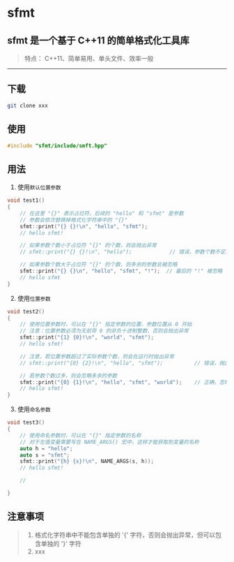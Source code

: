 # sfmt 

## sfmt 是一个基于 C++11 的简单格式化工具库

> 特点：
> C++11、简单易用、单头文件、效率一般

-----------------------


## 下载

```bash
git clone xxx
```


## 使用

```cpp
#include "sfmt/include/smft.hpp"
```


## 用法

1. 使用`默认位置参数`
```cpp
void test1()
{
    // 在这里 "{}" 表示占位符，后续的 "hello" 和 "sfmt" 是参数
    // 参数会依次替换掉格式化字符串中的 "{}"
    sfmt::print("{} {}!\n", "hello", "sfmt");
    // hello sfmt!

    // 如果参数个数小于占位符 "{}" 的个数，则会抛出异常
    // sfmt::print("{} {}!\n", "hello");            // 错误，参数个数不足，抛出异常

    // 如果参数个数大于占位符 "{}" 的个数，则多余的参数会被忽略
    sfmt::print("{} {}\n", "hello", "sfmt", "!");  // 最后的 "!" 被忽略
    // hello sfmt
}

```


2. 使用`位置参数`
```cpp
void test2()
{
    // 使用位置参数时，可以在 "{}" 指定参数的位置，参数位置从 0 开始
    // 注意：位置参数必须为无前导 0 的非负十进制整数，否则会抛出异常
    sfmt::print("{1} {0}!\n", "world", "sfmt");
    // hello sfmt!

    // 注意，若位置参数超过了实际参数个数，则会在运行时抛出异常
    // sfmt::print("{0} {2}!\n", "hello", "sfmt");          // 错误，抛出异常

    // 若参数个数过多，则会忽略多余的参数
    sfmt::print("{0} {1}!\n", "hello", "sfmt", "world");    // 正确，忽略 "world"
    // hello sfmt!
}
```


3. 使用`命名参数`
```cpp
void test3()
{
    // 使用命名参数时，可以在 "{}" 指定参数的名称
    // 对于左值变量需要写在 NAME_ARGS() 宏中，这样才能获取到变量的名称
    auto h = "hello";
    auto s = "sfmt";
    sfmt::print("{h} {s}!\n", NAME_ARGS(s, h));
    // hello sfmt!

    // 

}

```



## 注意事项

> 1. 格式化字符串中不能包含单独的 '{' 字符，否则会抛出异常，但可以包含单独的 '}' 字符
> 2. xxx